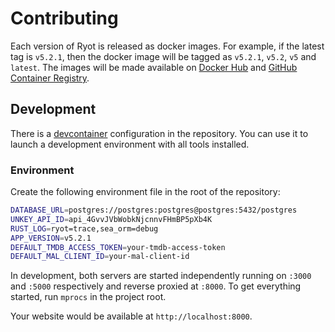 # Contributing

Each version of Ryot is released as docker images. For example, if the latest tag is
`v5.2.1`, then the docker image will be tagged as `v5.2.1`, `v5.2`, `v5` and `latest`. The
images will be made available on [Docker Hub](https://hub.docker.com/r/ignisda/ryot) and
[GitHub Container Registry](https://ghcr.io/ignisda/ryot).

## Development

There is a [devcontainer](https://code.visualstudio.com/docs/devcontainers/containers)
configuration in the repository. You can use it to launch a development environment
with all tools installed.

### Environment

Create the following environment file in the root of the repository:

```bash title=".env"
DATABASE_URL=postgres://postgres:postgres@postgres:5432/postgres
UNKEY_API_ID=api_4GvvJVbWobkNjcnnvFHmBP5pXb4K
RUST_LOG=ryot=trace,sea_orm=debug
APP_VERSION=v5.2.1
DEFAULT_TMDB_ACCESS_TOKEN=your-tmdb-access-token
DEFAULT_MAL_CLIENT_ID=your-mal-client-id
```

In development, both servers are started independently running on `:3000` and `:5000`
respectively and reverse proxied at `:8000`. To get everything started, run `mprocs` in the
project root.

Your website would be available at `http://localhost:8000`.
